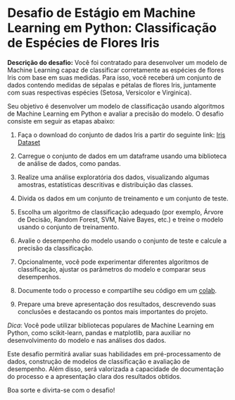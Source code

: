 # Desafio de Estágio em Machine Learning em Python: Classificação de Espécies de Flores Iris

**Descrição do desafio:**
Você foi contratado para desenvolver um modelo de Machine Learning capaz de classificar corretamente as espécies de flores Iris com base em suas medidas. Para isso, você receberá um conjunto de dados contendo medidas de sépalas e pétalas de flores Iris, juntamente com suas respectivas espécies (Setosa, Versicolor e Virginica).

Seu objetivo é desenvolver um modelo de classificação usando algoritmos de Machine Learning em Python e avaliar a precisão do modelo. O desafio consiste em seguir as etapas abaixo:

1. Faça o download do conjunto de dados Iris a partir do seguinte link: [Iris Dataset](https://archive.ics.uci.edu/ml/datasets/iris)

2. Carregue o conjunto de dados em um dataframe usando uma biblioteca de análise de dados, como pandas.

3. Realize uma análise exploratória dos dados, visualizando algumas amostras, estatísticas descritivas e distribuição das classes.

4. Divida os dados em um conjunto de treinamento e um conjunto de teste.

5. Escolha um algoritmo de classificação adequado (por exemplo, Árvore de Decisão, Random Forest, SVM, Naive Bayes, etc.) e treine o modelo usando o conjunto de treinamento.

6. Avalie o desempenho do modelo usando o conjunto de teste e calcule a precisão da classificação.

7. Opcionalmente, você pode experimentar diferentes algoritmos de classificação, ajustar os parâmetros do modelo e comparar seus desempenhos.

8. Documente todo o processo e compartilhe seu código em um [colab](https://colab.research.google.com).

9. Prepare uma breve apresentação dos resultados, descrevendo suas conclusões e destacando os pontos mais importantes do projeto.

*Dica*: Você pode utilizar bibliotecas populares de Machine Learning em Python, como scikit-learn, pandas e matplotlib, para auxiliar no desenvolvimento do modelo e nas análises dos dados.

Este desafio permitirá avaliar suas habilidades em pré-processamento de dados, construção de modelos de classificação e avaliação de desempenho. Além disso, será valorizada a capacidade de documentação do processo e a apresentação clara dos resultados obtidos.

Boa sorte e divirta-se com o desafio!
